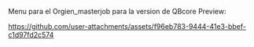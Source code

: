 Menu para el Orgien_masterjob para la version de QBcore
Preview:

https://github.com/user-attachments/assets/f96eb783-9444-41e3-bbef-c1d97fd2c574

